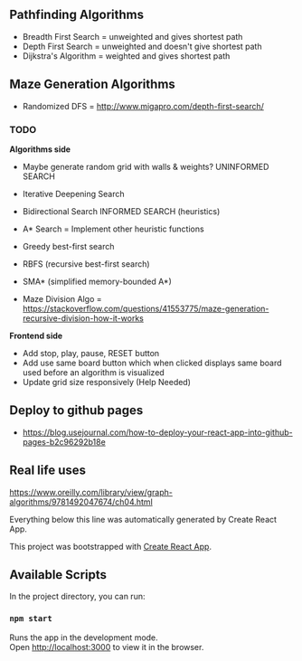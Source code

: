 ## Pathfinding Algorithms
- Breadth First Search = unweighted and gives shortest path
- Depth First Search = unweighted and doesn't give shortest path
- Dijkstra's Algorithm = weighted and gives shortest path

## Maze Generation Algorithms
- Randomized DFS = http://www.migapro.com/depth-first-search/

### TODO
**Algorithms side**
- Maybe generate random grid with walls & weights?
UNINFORMED SEARCH
- Iterative Deepening Search
- Bidirectional Search
INFORMED SEARCH (heuristics)
- A* Search = Implement other heuristic functions
- Greedy best-first search
- RBFS (recursive best-first search)
- SMA* (simplified memory-bounded A*)

- Maze Division Algo = https://stackoverflow.com/questions/41553775/maze-generation-recursive-division-how-it-works

**Frontend side**
- Add stop, play, pause, RESET button
- Add use same board button which when clicked displays same board used before an algorithm is visualized
- Update grid size responsively (Help Needed)


## Deploy to github pages
- https://blog.usejournal.com/how-to-deploy-your-react-app-into-github-pages-b2c96292b18e

## Real life uses
https://www.oreilly.com/library/view/graph-algorithms/9781492047674/ch04.html



Everything below this line was automatically generated by Create React App.

This project was bootstrapped with [Create React App](https://github.com/facebook/create-react-app).

## Available Scripts

In the project directory, you can run:

### `npm start`

Runs the app in the development mode.<br>
Open [http://localhost:3000](http://localhost:3000) to view it in the browser.
